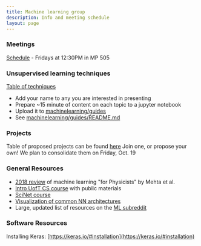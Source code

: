 ```yaml
---
title: Machine learning group
description: Info and meeting schedule
layout: page
---
```


### Meetings 
[Schedule](https://docs.google.com/spreadsheets/u/1/d/1g5YJG3eM5Nce51zA7Vuy-tRkN3CzBXFOp02jR28Tjas/edit?usp=drive_open&ouid=107552247492071363708) - Fridays at 12:30PM in MP 505

### Unsupervised learning techniques
[Table of techniques](https://docs.google.com/spreadsheets/d/1g5YJG3eM5Nce51zA7Vuy-tRkN3CzBXFOp02jR28Tjas/edit#gid=1433659223) 
- Add your name to any you are interested in presenting
- Prepare ~15 minute of content on each topic to a jupyter notebook
- Upload it to [machinelearning/guides](https://github.com/uoftbiophysics/machinelearning/blob/master/guides/)
- See [machinelearning/guides/README.md](https://github.com/uoftbiophysics/machinelearning/blob/master/guides/README.md)

### Projects
Table of proposed projects can be found [here](https://docs.google.com/spreadsheets/d/1g5YJG3eM5Nce51zA7Vuy-tRkN3CzBXFOp02jR28Tjas/edit#gid=463939956)
Join one, or propose your own!
We plan to consolidate them on Friday, Oct. 19

### General Resources
- [2018 review](https://arxiv.org/pdf/1803.08823.pdf) of machine learning "for Physicists" by Mehta et al.
- [Intro UofT CS course](http://www.cs.toronto.edu/~rgrosse/courses/csc321_2018/) with public materials
- [SciNet course](https://support.scinet.utoronto.ca/education/go.php/363)
- [Visualization of common NN architectures](http://www.asimovinstitute.org/neural-network-zoo/)
- Large, updated list of resources on the [ML subreddit](https://www.reddit.com/r/MachineLearning/wiki/index)

### Software Resources
Installing Keras: [https://keras.io/#installation](https://keras.io/#installation)

